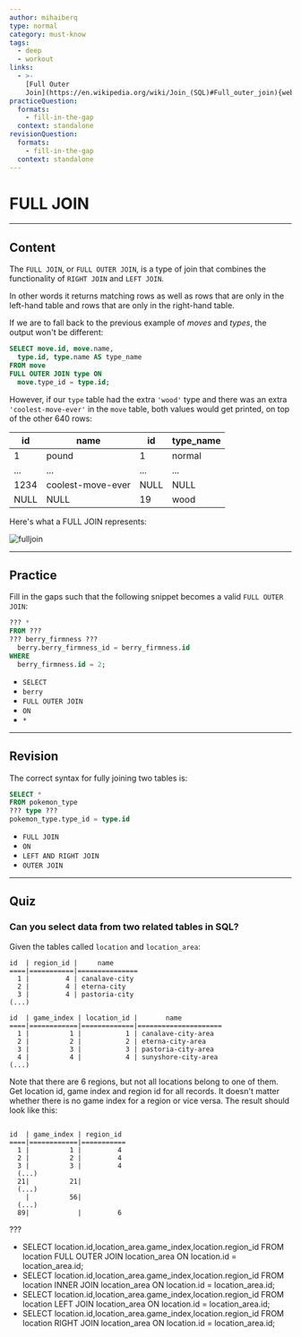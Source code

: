```yaml
---
author: mihaiberq
type: normal
category: must-know
tags:
  - deep
  - workout
links:
  - >-
    [Full Outer
    Join](https://en.wikipedia.org/wiki/Join_(SQL)#Full_outer_join){website}
practiceQuestion:
  formats:
    - fill-in-the-gap
  context: standalone
revisionQuestion:
  formats:
    - fill-in-the-gap
  context: standalone
---
```


# FULL JOIN


---

## Content

The `FULL JOIN`, or `FULL OUTER JOIN`, is a type of join that combines the functionality of `RIGHT JOIN` and `LEFT JOIN`. 

In other words it returns matching rows as well as rows that are only in the left-hand table and rows that are only in the right-hand table.

If we are to fall back to the previous example of *moves* and *types*, the output won't be different:

```sql
SELECT move.id, move.name,
  type.id, type.name AS type_name
FROM move
FULL OUTER JOIN type ON
  move.type_id = type.id;
```

However, if our `type` table had the extra `'wood'` type and there was an extra `'coolest-move-ever'` in the `move` table, both values would get printed, on top of the other 640 rows:

| id   | name              | id   | type_name |
| ---- | ----------------- | ---- | --------- |
| 1    | pound             | 1    | normal    |
| ...  | ...               | ...  | ...       |
| 1234 | coolest-move-ever | NULL | NULL      |
| NULL | NULL              | 19   | wood      |

Here's what a FULL JOIN represents: 

![fulljoin](https://img.enkipro.com/3df8b481080842061546bbcecc23c7a6.png)


---

## Practice

Fill in the gaps such that the following snippet becomes a valid `FULL OUTER JOIN`:

```sql
??? *
FROM ???
??? berry_firmness ???
  berry.berry_firmness_id = berry_firmness.id
WHERE 
  berry_firmness.id = 2;
```

- `SELECT`
- `berry`
- `FULL OUTER JOIN`
- `ON`
- `*`


---

## Revision

The correct syntax for fully joining two tables is:

```sql
SELECT *
FROM pokemon_type
??? type ???
pokemon_type.type_id = type.id
```

- `FULL JOIN`
- `ON`
- `LEFT AND RIGHT JOIN`
- `OUTER JOIN`


---

## Quiz

### Can you select data from two related tables in SQL?


Given the tables called `location` and `location_area`:

```plain-text
id  | region_id |     name           
====|===========|===============
  1 |         4 | canalave-city
  2 |         4 | eterna-city
  3 |         4 | pastoria-city
(...)

id  | game_index | location_id |       name                      
====|============|=============|=====================
  1 |          1 |           1 | canalave-city-area
  2 |          2 |           2 | eterna-city-area
  3 |          3 |           3 | pastoria-city-area
  4 |          4 |           4 | sunyshore-city-area
(...)

```

Note that there are 6 regions, but not all locations belong to one of them. Get location id, game index and region id for all records. It doesn't matter whether there is no game index for a region or vice versa. The result should look like this:

```plain-text

id  | game_index | region_id
====|============|===========
  1 |          1 |         4
  2 |          2 |         4
  3 |          3 |         4
  (...)
  21|          21|          
  (...)
    |          56|         
  (...)
  89|            |         6
```

 ???

- SELECT location.id,location_area.game_index,location.region_id FROM location FULL OUTER JOIN location_area ON location.id = location_area.id;
- SELECT location.id,location_area.game_index,location.region_id FROM location INNER JOIN location_area ON location.id = location_area.id;
- SELECT location.id,location_area.game_index,location.region_id FROM location LEFT JOIN location_area ON location.id = location_area.id;
- SELECT location.id,location_area.game_index,location.region_id FROM location RIGHT JOIN location_area ON location.id = location_area.id;

